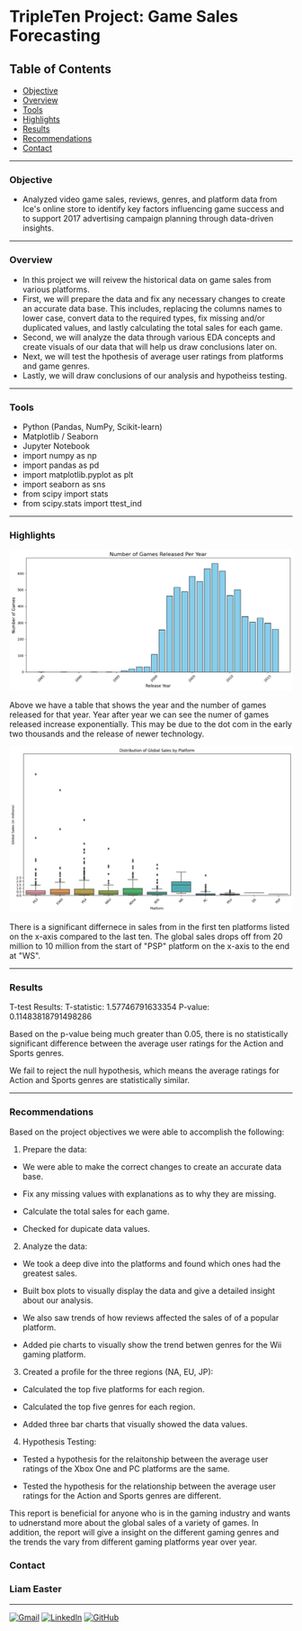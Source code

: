 # TripleTen Project: Game Sales Forecasting 

## Table of Contents

- [Objective](#objective)
- [Overview](#overview)
- [Tools](#tools)
- [Highlights](#highlights)
- [Results](#results)
- [Recommendations](#recommendations)
- [Contact](#contact)
---

### Objective 
- Analyzed video game sales, reviews, genres, and platform data from Ice's online store to identify key factors influencing game success and to support 2017 advertising campaign planning through data-driven insights.
---

###  Overview
- In this project we will reivew the historical data on game sales from various platforms. 
- First, we will prepare the data and fix any necessary changes to create an accurate data base. This includes, replacing the columns names to lower case, convert data to the required types, fix missing and/or duplicated values, and lastly calculating the total sales for each game. 
- Second, we will analyze the data through various EDA concepts and create visuals of our data that will help us draw conclusions later on. 
- Next, we will test the hpothesis of average user ratings from platforms and game genres. 
- Lastly, we will draw conclusions of our analysis and hypotheiss testing. 

---

###  Tools

- Python (Pandas, NumPy, Scikit-learn)
- Matplotlib / Seaborn
- Jupyter Notebook
- import numpy as np
- import pandas as pd
- import matplotlib.pyplot as plt
- import seaborn as sns
- from scipy import stats
- from scipy.stats import ttest_ind

---

### Highlights


![number of games released per year](image.png)

Above we have a table that shows the year and the number of games released for that year. Year after year we can see the numer of games released increase exponentially. This may be due to the dot com in the early two thousands and the release of newer technology. 

![distribution of global sales by platform](image-1.png)

There is a significant differnece in sales from in the first ten platforms listed on the x-axis compared to the last ten. The global sales drops off from 20 million to 10 million from the start of "PSP" platform on the x-axis to the end at "WS". 

---

### Results

T-test Results:
T-statistic: 1.57746791633354
P-value: 0.11483818791498286

Based on the p-value being much greater than 0.05, there is no statistically significant difference between the average user ratings for the Action and Sports genres.

We fail to reject the null hypothesis, which means the average ratings for Action and Sports genres are statistically similar.

---

### Recommendations

Based on the project objectives we were able to accomplish the following: 
    
1. Prepare the data:

- We were able to make the correct changes to create an accurate data base. 

- Fix any missing values with explanations as to why they are missing. 

- Calculate the total sales for each game. 

- Checked for dupicate data values. 

2. Analyze the data: 

- We took a deep dive into the platforms and found which ones had the greatest sales. 

- Built box plots to visually display the data and give a detailed insight about our analysis. 

- We also saw trends of how reviews affected the sales of of a popular platform. 

- Added pie charts to visually show the trend betwen genres for the Wii gaming platform. 

3. Created a profile for the three regions (NA, EU, JP): 

- Calculated the top five platforms for each region. 

- Calculated the top five genres for each region. 

- Added three bar charts that visually showed the data values. 

4. Hypothesis Testing:

- Tested a hypothesis for the relaitonship between the average user ratings of the Xbox One and PC platforms are the same. 

- Tested the hypothesis for the relationship between the average user ratings for the Action and Sports genres are different.
        
This report is beneficial for anyone who is in the gaming industry and wants to udnerstand more about the global sales of a variety of games. In addition, the report will give a insight on the different gaming genres and the trends the vary from different gaming platforms year over year. 

### Contact
### Liam Easter
---
[![Gmail](https://img.shields.io/badge/Gmail-D14836?style=for-the-badge&logo=gmail&logoColor=white)](mailto:liameaster95@gmail.com)
[![LinkedIn](https://img.shields.io/badge/LinkedIn-0077B5?style=for-the-badge&logo=linkedin&logoColor=white)](www.linkedin.com/in/liameaster95)
[![GitHub](https://img.shields.io/badge/GitHub-100000?style=for-the-badge&logo=github&logoColor=white)](https://github.com/11Liam)
